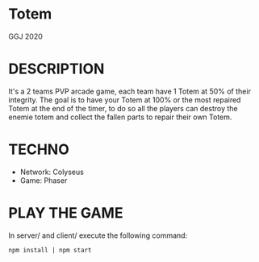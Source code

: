 # Totem
GGJ 2020

# DESCRIPTION
It's a 2 teams PVP arcade game, each team have 1 Totem at 50% of their integrity. The goal is to have your Totem at 100% or the most repaired Totem at the end of the timer, to do so all the players can destroy the enemie totem and collect the fallen parts to repair their own Totem.

# TECHNO
- Network: Colyseus
- Game: Phaser

# PLAY THE GAME
In server/ and client/ execute the following command:
```shell script
npm install | npm start
```